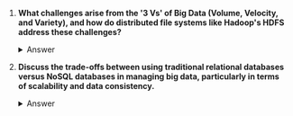 1. **What challenges arise from the '3 Vs' of Big Data (Volume, Velocity, and Variety), and how do distributed file systems like Hadoop's HDFS address these challenges?**
   <details>
   <summary>Answer</summary>
   The '3 Vs' of Big Data—Volume, Velocity, and Variety—represent the challenges of storing and processing large, fast-moving, and diverse data sets. Hadoop's HDFS addresses these challenges by distributing data across many machines, which allows for the storage of huge volumes of data. It also supports fault tolerance through replication, so data remains available even if some nodes fail. Additionally, HDFS is optimized for high throughput, making it suitable for processing data that arrives at high velocity. The system is also capable of handling a variety of data types, from structured to unstructured.
   </details>

2. **Discuss the trade-offs between using traditional relational databases versus NoSQL databases in managing big data, particularly in terms of scalability and data consistency.**
   <details>
   <summary>Answer</summary>
   Traditional relational databases are strong in enforcing ACID (Atomicity, Consistency, Isolation, Durability) properties and are suitable for applications that require strict consistency. However, they struggle to scale horizontally, which is necessary for managing Big Data. NoSQL databases, on the other hand, sacrifice some ACID properties (such as strong consistency) for better scalability and performance in distributed environments. NoSQL databases use horizontal scaling and are more flexible in handling unstructured data, making them a better fit for applications requiring high availability and